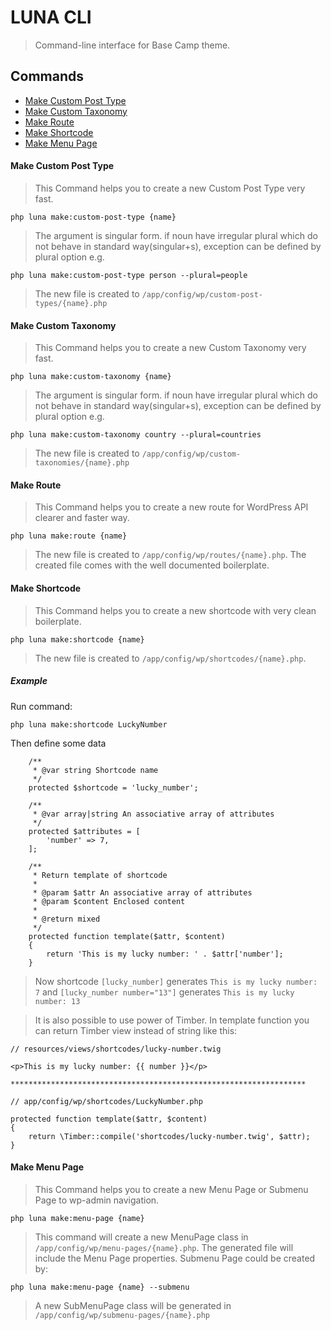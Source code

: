 # LUNA CLI
> Command-line interface for Base Camp theme.

## Commands

* [Make Custom Post Type](#make-custom-post-type)
* [Make Custom Taxonomy](#make-custom-taxonomy)
* [Make Route](#make-route)
* [Make Shortcode](#make-shortcode)
* [Make Menu Page](#make-menu-page)

#### Make Custom Post Type

> This Command helps you to create a new Custom Post Type very fast.

```
php luna make:custom-post-type {name}
```

> The argument is singular form. if noun have irregular plural which do not behave in standard way(singular+s),
exception can be defined by plural option e.g.

```
php luna make:custom-post-type person --plural=people
```

> The new file is created to `/app/config/wp/custom-post-types/{name}.php`

#### Make Custom Taxonomy

> This Command helps you to create a new Custom Taxonomy very fast.

```
php luna make:custom-taxonomy {name}
```

> The argument is singular form. if noun have irregular plural which do not behave in standard way(singular+s),
exception can be defined by plural option e.g.

```
php luna make:custom-taxonomy country --plural=countries
```

> The new file is created to `/app/config/wp/custom-taxonomies/{name}.php`

#### Make Route

> This Command helps you to create a new route for WordPress API clearer and faster way.

```
php luna make:route {name}
```

> The new file is created to `/app/config/wp/routes/{name}.php`. The created file comes with the well documented boilerplate.

#### Make Shortcode

> This Command helps you to create a new shortcode with very clean boilerplate.

```
php luna make:shortcode {name}
```

> The new file is created to `/app/config/wp/shortcodes/{name}.php`.

##### Example

Run command:

```
php luna make:shortcode LuckyNumber
```

Then define some data
```
    /**
     * @var string Shortcode name
     */
    protected $shortcode = 'lucky_number';

    /**
     * @var array|string An associative array of attributes
     */
    protected $attributes = [
        'number' => 7,
    ];

    /**
     * Return template of shortcode
     *
     * @param $attr An associative array of attributes
     * @param $content Enclosed content
     *
     * @return mixed
     */
    protected function template($attr, $content)
    {
        return 'This is my lucky number: ' . $attr['number'];
    }
```

> Now shortcode `[lucky_number]` generates `This is my lucky number: 7` and `[lucky_number number="13"]` generates `This is my lucky number: 13`

> It is also possible to use power of Timber. In template function you can return Timber view instead of string like this:

```
// resources/views/shortcodes/lucky-number.twig

<p>This is my lucky number: {{ number }}</p>

******************************************************************

// app/config/wp/shortcodes/LuckyNumber.php

protected function template($attr, $content)
{
    return \Timber::compile('shortcodes/lucky-number.twig', $attr);
}
```

#### Make Menu Page

> This Command helps you to create a new Menu Page or Submenu Page to wp-admin navigation.

```
php luna make:menu-page {name}
```

> This command will create a new MenuPage class in `/app/config/wp/menu-pages/{name}.php`. The generated file will include the Menu Page properties. Submenu Page could be created by:

```
php luna make:menu-page {name} --submenu
```

> A new SubMenuPage class will be generated in `/app/config/wp/submenu-pages/{name}.php`

